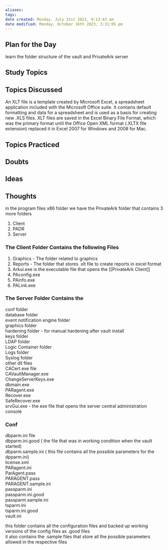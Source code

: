 ```yaml
---
aliases: 
tags: 
date created: Monday, July 31st 2023, 9:13:43 am
date modified: Monday, October 16th 2023, 3:31:05 pm
---
```


## Plan for the Day

learn the folder structure of the vault and PrivateArk server

## Study Topics

## Topics Discussed

An XLT file is a template created by Microsoft Excel, a spreadsheet application included with the Microsoft Office suite. It contains default formatting and data for a spreadsheet and is used as a basis for creating new .XLS files. XLT files are saved in the Excel Binary File Format, which was the primary format until the Office Open XML format (.XLTX file extension) replaced it in Excel 2007 for Windows and 2008 for Mac.

## Topics Practiced

## Doubts

## Ideas

## Thoughts

in the program files x86 folder we have the PrivateArk folder that contains 3 more folders 
1. Client
2. PADR
3. Server

### The Client Folder Contains the following Files

1. Graphics - The folder related to graphics
2. Reports - The folder that stores .xlt file to create reports in excel format
3. Arkui.exe is the executable file that opens the [[PrivateArk Client]]
4. PAconfig.exe
5. PAinfo.exe
6. PALink.exe

### The Server Folder Contains the

conf folder  
database folder  
event notification engine folder  
graphics folder  
hardening folder - for manual hardening after vault install  
keys folder  
LDAP folder  
Logic Container folder  
Logs folder  
Syslog folder  
other dll files  
CACert.exe file  
CAVaultManager.exe  
ChangeServerKeys.exe  
dbmain.exe  
PARagent.exe  
Recover.exe  
SafeRecover.exe  
srvGui.exe - the exe file that opens the server central administration console

### Conf

dbparm.ini file  
dbparm.ini.good ( the file that was in working condition when the vault started)  
dbparm.sample.ini ( this file contains all the possible parameters for the dpparm.ini)  
license.xml  
PARagent.ini  
ParAgent.pass  
PARAGENT.pass  
PARAGENT.sample.ini  
passparm.ini  
passparm.ini.good  
passparm.sample.ini  
tsparm.ini  
tsparm.ini.good  
vault.ini

this folder contains all the configuration files and backed up working versions of the config files as .good files  
it also contains the .sample files that store all the possible parameters allowed in the respective files





















